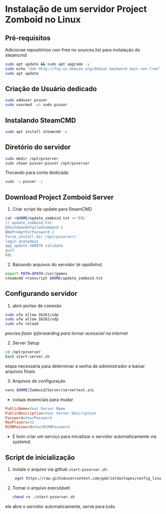 # Instalação de um servidor Project Zomboid no Linux

## Pré-requisitos
Adicionae repositórios non-free no sources.list para instalação do steamcmd 

```bash
sudo apt update && sudo apt upgrade -y
sudo echo "deb http://ftp.us.debian.org/debian bookworm main non-free" > /etc/apt/sources.list.d/non-free.list
sudo apt update
``` 

## Criação de Usuário dedicado
```bash
sudo adduser pzuser
sudo usermod -aG sudo pzuser
``` 

## Instalando SteamCMD
```bash
sudo apt install steamcmd -y
``` 
## Diretório do servidor

```bash
sudo mkdir /opt/pzserver
sudo chown pzuser:pzuser /opt/pzserver
```
Trocando para conta dedicada:
```bash
sudo -u pzuser -i
```

## Download Project Zomboid Server
1) Criar script de update para SteamCMD
```bash
cat >$HOME/update_zomboid.txt <<'EOL'
// update_zomboid.txt
@ShutdownOnFailedCommand 1
@NoPromptForPassword 1
force_install_dir /opt/pzserver/
login anonymous
app_update 380870 validate
quit
EOL
```
2) Baixando arquivos do servidor (é rapidinho)
```bash
export PATH=$PATH:/usr/games
steamcmd +runscript $HOME/update_zomboid.txt
```

## Configurando servidor
1) abrir portas de conexão
```bash
sudo ufw allow 16261/udp
sudo ufw allow 16262/udp
sudo ufw reload
```
*precisa fazer ipforwarding para tornar acessível na internet*

2) Server Setup
```bash
cd /opt/pzserver
bash start-server.sh
```
etapa necessária para determinar a senha de administrador e baixar arquivos finais

3) Arquivos de configuração
```bash
nano $HOME/Zomboid/Server/servertest.ini
```

- coisas essenciais para mudar
```ini
PublicName=Your Server Name
PublicDescription=Your Server Description
Password=YourPassword
MaxPlayers=32
RCONPassword=YourRCONPassword
```

- É bom criar um serviço para inicializar o servidor automaticamente via systemd.

## Script de inicialização
1. Instale o arquivo via github `start-pzserver.sh`:
   ```bash
    wget https://raw.githubusercontent.com/gabrieldonlopes/config_linux_servers/refs/heads/main/project_zomboid/start-pzserver.sh
    ```
2. Tornar o arquivo executável:
    ```bash
    chmod +x ./start-pzserver.sh
    ```
ele abre o servidor automaticamente, serve para tudo


